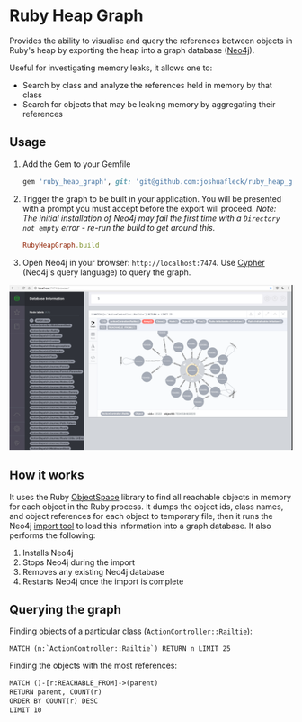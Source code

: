 # Ruby Heap Graph

Provides the ability to visualise and query the references between objects in Ruby's heap by exporting the heap into a graph database ([Neo4j](https://neo4j.com/)).

Useful for investigating memory leaks, it allows one to:

- Search by class and analyze the references held in memory by that class
- Search for objects that may be leaking memory by aggregating their references

## Usage

1. Add the Gem to your Gemfile

    ```ruby
    gem 'ruby_heap_graph', git: 'git@github.com:joshuafleck/ruby_heap_graph.git'
    ```

1. Trigger the graph to be built in your application. You will be presented with a prompt you must accept before the export will proceed. *Note: The initial installation of Neo4j may fail the first time with a `Directory not empty` error - re-run the build to get around this.*

    ```ruby
    RubyHeapGraph.build
    ```

1. Open Neo4j in your browser: `http://localhost:7474`. Use [Cypher](https://neo4j.com/developer/cypher-query-language/) (Neo4j's query language) to query the graph.

![Graph](./graph.png)

## How it works

It uses the Ruby [ObjectSpace](http://ruby-doc.org/stdlib-2.1.0/libdoc/objspace/rdoc/ObjectSpace.html) library to find all reachable objects in memory for each object in the Ruby process. It dumps the object ids, class names, and object references for each object to temporary file, then it runs the Neo4j [import tool](http://neo4j.com/docs/operations-manual/current/tutorial/import-tool/) to load this information into a graph database. It also performs the following:

1. Installs Neo4j
1. Stops Neo4j during the import
1. Removes any existing Neo4j database
1. Restarts Neo4j once the import is complete

## Querying the graph

Finding objects of a particular class (`ActionController::Railtie`):

```cypher
MATCH (n:`ActionController::Railtie`) RETURN n LIMIT 25
```

Finding the objects with the most references:

```cypher
MATCH ()-[r:REACHABLE_FROM]->(parent)
RETURN parent, COUNT(r)
ORDER BY COUNT(r) DESC
LIMIT 10
```
